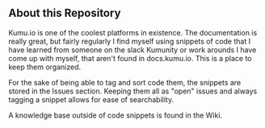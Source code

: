 ## About this Repository

Kumu.io is one of the coolest platforms in existence. The documentation is really great, but fairly regularly I find myself using snippets of code that I have learned from someone on the slack Kumunity or work arounds I have come up with myself, that aren't found in docs.kumu.io. This is a place to keep them organized.

For the sake of being able to tag and sort code them, the snippets are stored in the Issues section. Keeping them all as "open" issues and always tagging a snippet allows for ease of searchability.

A knowledge base outside of code snippets is found in the Wiki.
